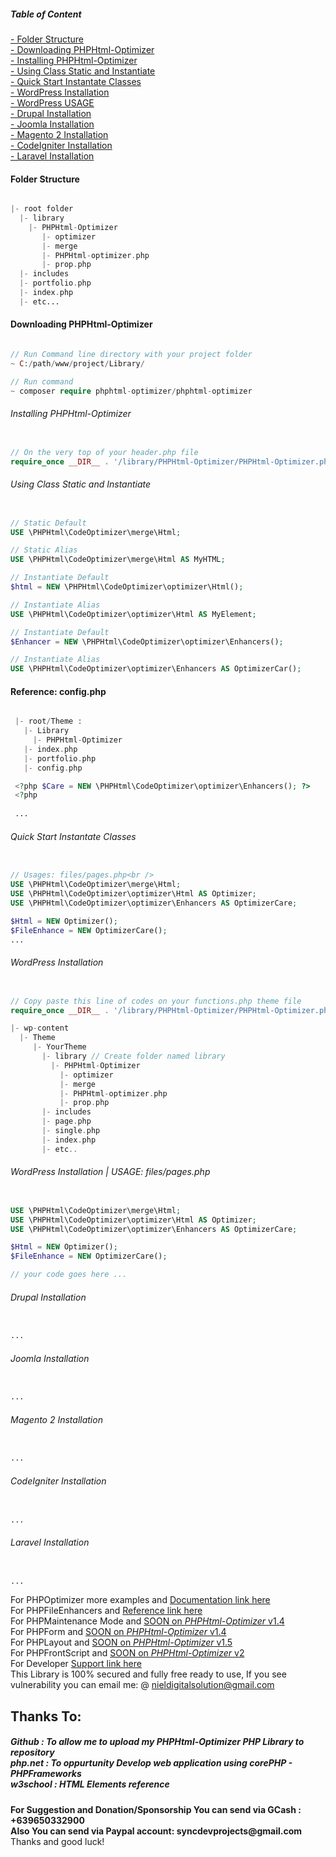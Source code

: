 <h5>Table of Content</h5>
<a href="#FolderStructure"> - Folder Structure</a><br />
<a href="#DownloadingPHPHtml-Optimizer"> - Downloading PHPHtml-Optimizer</a><br />
<a href="#InstallingPHPHtml-Optimizer"> - Installing PHPHtml-Optimizer</a><br />
<a href="#Instantiate"> - Using Class Static and Instantiate</a><br />
<a href="#QuickStart"> - Quick Start Instantate Classes</a><br />
<a href="#WordPressInstallation"> - WordPress Installation</a><br />
<a href="#WordPressInstallation"> - WordPress USAGE  </a><br />
<a href="#Drupal"> - Drupal Installation </a><br />
<a href="#Joomla"> - Joomla Installation </a><br />
<a href="#Magento"> - Magento 2 Installation </a><br />
<a href="#CodeIgniter"> - CodeIgniter Installation  </a><br />
<a href="#LaravelCodeIgniter"> - Laravel Installation  </a><br />

<h4 id="FolderStructure">Folder Structure</h4>

```PHP

|- root folder
  |- library
    |- PHPHtml-Optimizer
       |- optimizer
       |- merge
       |- PHPHtml-optimizer.php
       |- prop.php
  |- includes
  |- portfolio.php
  |- index.php
  |- etc...

```

<h4 id="DownloadingPHPHtml-Optimizer">Downloading PHPHtml-Optimizer</h4>

```PHP

// Run Command line directory with your project folder
~ C:/path/www/project/Library/ 

// Run command
~ composer require phphtml-optimizer/phphtml-optimizer	

```

<h6 id="InstallingPHPHtml-Optimizer">Installing PHPHtml-Optimizer</h6>

```PHP

// On the very top of your header.php file
require_once __DIR__ . '/library/PHPHtml-Optimizer/PHPHtml-Optimizer.php';

```

<h6 id="Instantiate">Using Class Static and Instantiate</h6>

```PHP

// Static Default
USE \PHPHtml\CodeOptimizer\merge\Html; 

// Static Alias
USE \PHPHtml\CodeOptimizer\merge\Html AS MyHTML;

// Instantiate Default
$html = NEW \PHPHtml\CodeOptimizer\optimizer\Html(); 

// Instantiate Alias
USE \PHPHtml\CodeOptimizer\optimizer\Html AS MyElement; 

// Instantiate Default
$Enhancer = NEW \PHPHtml\CodeOptimizer\optimizer\Enhancers(); 

// Instantiate Alias
USE \PHPHtml\CodeOptimizer\optimizer\Enhancers AS OptimizerCar();

```

<h4>Reference: config.php </h4>

```PHP

 |- root/Theme : 
   |- Library 
     |- PHPHtml-Optimizer
   |- index.php
   |- portfolio.php
   |- config.php       

 <?php $Care = NEW \PHPHtml\CodeOptimizer\optimizer\Enhancers(); ?>
 <?php 
 
 ...

```

<h6 id="QuickStart">Quick Start Instantate Classes </h6>

```PHP

// Usages: files/pages.php<br />
USE \PHPHtml\CodeOptimizer\merge\Html;
USE \PHPHtml\CodeOptimizer\optimizer\Html AS Optimizer;
USE \PHPHtml\CodeOptimizer\optimizer\Enhancers AS OptimizerCare;

$Html = NEW Optimizer();
$FileEnhance = NEW OptimizerCare();	
...

```

<h6 id="WordPressInstallation">WordPress Installation </h6>

```PHP

// Copy paste this line of codes on your functions.php theme file
require_once __DIR__ . '/library/PHPHtml-Optimizer/PHPHtml-Optimizer.php'; 

|- wp-content
  |- Theme
     |- YourTheme
       |- library // Create folder named library 
         |- PHPHtml-Optimizer
           |- optimizer
           |- merge
           |- PHPHtml-optimizer.php
           |- prop.php
       |- includes
       |- page.php
       |- single.php
       |- index.php
       |- etc..

```

<h6 id="wpUSAGE">WordPress Installation | USAGE: files/pages.php </h6>	

```PHP

USE \PHPHtml\CodeOptimizer\merge\Html;
USE \PHPHtml\CodeOptimizer\optimizer\Html AS Optimizer;
USE \PHPHtml\CodeOptimizer\optimizer\Enhancers AS OptimizerCare;

$Html = NEW Optimizer();
$FileEnhance = NEW OptimizerCare();	

// your code goes here ...

```

<h6 id="Drupal">Drupal Installation </h6>

```PHP

...

```

<h6 id="Joomla">Joomla Installation </h6>

```PHP

...

```

<h6 id="Magento">Magento 2 Installation </h6>

```PHP

...

```

<h6 id="CodeIgniter">CodeIgniter Installation </h6>

```PHP

...

```

<h6 id="Laravel">Laravel Installation </h6>

```PHP

...

```

For PHPOptimizer more examples and <a href="https://github.com/nielsofficeofficial/PHPHtml-Optimizer-Docx"> Documentation link here </a><br /> 
For PHPFileEnhancers and <a href="https://github.com/nielsofficeofficial/PHPHtml-Optimizer-Enhancers"> Reference link here </a><br /> 
For PHPMaintenance Mode and <a href="#"> SOON on <i>PHPHtml-Optimizer</i> v1.4 </a><br />
For PHPForm and <a href="#"> SOON on <i>PHPHtml-Optimizer</i> v1.4 </a><br /> 
For PHPLayout and <a href="#"> SOON on <i>PHPHtml-Optimizer</i> v1.5 </a><br /> 
For PHPFrontScript and <a href="#"> SOON on <i>PHPHtml-Optimizer</i> v2 </a><br /> 
For Developer <a href="https://github.com/nielsofficeofficial/PHPHtml-Optimizer/issues"> Support link here </a><br /> 
This Library is 100% secured and fully free ready to use, If you see vulnerability you can email me: @ nieldigitalsolution@gmail.com

<h2>Thanks To:</h2>
<h5>
Github : To allow me to upload my PHPHtml-Optimizer PHP Library to repository<br /> 
php.net : To oppurtunity Develop web application using corePHP - PHPFrameworks<br />
w3school : HTML Elements reference</h5>

__For Suggestion and Donation/Sponsorship You can send via GCash : +639650332900__ <br /> __Also You can send via Paypal account: syncdevprojects@gmail.com__ <br /> Thanks and good luck! 


